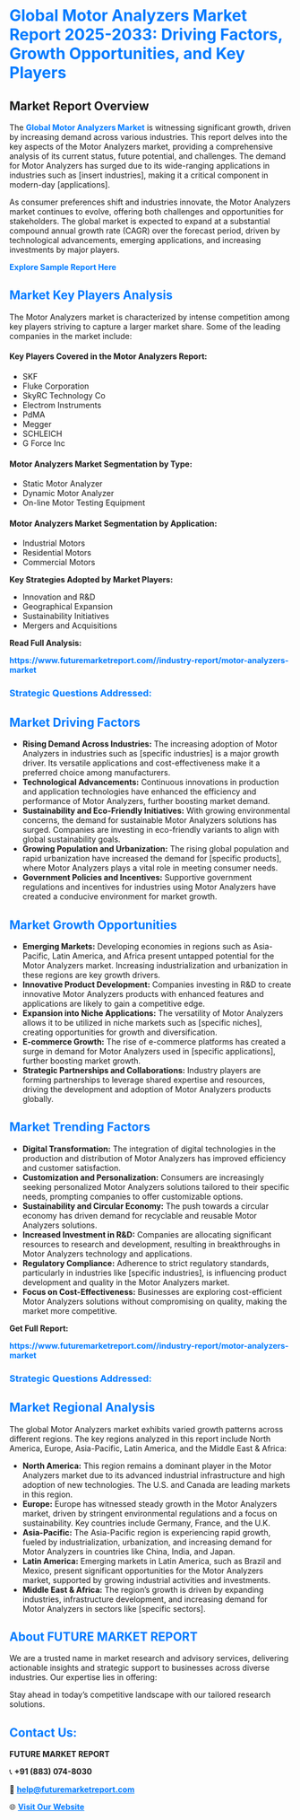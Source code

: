<h1 style="color: #007BFF;">Global Motor Analyzers Market Report 2025-2033: Driving Factors, Growth Opportunities, and Key Players</h1>

<section id="overview">
<h2>Market Report Overview</h2>
<p>The <a href="https://www.futuremarketreport.com//industry-report/motor-analyzers-market" style="color: #007BFF; text-decoration: none;"><strong>Global Motor Analyzers Market</strong></a> is witnessing significant growth, driven by increasing demand across various industries. This report delves into the key aspects of the Motor Analyzers market, providing a comprehensive analysis of its current status, future potential, and challenges. The demand for Motor Analyzers has surged due to its wide-ranging applications in industries such as [insert industries], making it a critical component in modern-day [applications].</p>
<p>As consumer preferences shift and industries innovate, the Motor Analyzers market continues to evolve, offering both challenges and opportunities for stakeholders. The global market is expected to expand at a substantial compound annual growth rate (CAGR) over the forecast period, driven by technological advancements, emerging applications, and increasing investments by major players.</p>
</section>

<section id="overview">
<p><a href="https://www.futuremarketreport.com//request-sample/reportId=76936" style="color: #007BFF; text-decoration: none;"><strong>Explore Sample Report Here</strong></a></p>
</section>

<section id="key-players">
<h2 style="color: #007BFF;">Market Key Players Analysis</h2>
<p>The Motor Analyzers market is characterized by intense competition among key players striving to capture a larger market share. Some of the leading companies in the market include:</p>
<h4>Key Players Covered in the Motor Analyzers Report:</h4>
<ul><li>SKF</li><li>Fluke Corporation</li><li>SkyRC Technology Co</li><li>Electrom Instruments</li><li>PdMA</li><li>Megger</li><li>SCHLEICH</li><li>G Force Inc</li></ul>
<h4>Motor Analyzers Market Segmentation by Type:</h4>
<ul><li>Static Motor Analyzer</li><li>Dynamic Motor Analyzer</li><li>On-line Motor Testing Equipment</li></ul>

<h4>Motor Analyzers Market Segmentation by Application:</h4>
<ul><li>Industrial Motors</li><li>Residential Motors</li><li>Commercial Motors</li></ul>
<p><strong>Key Strategies Adopted by Market Players:</strong></p>
<ul>
<li>Innovation and R&D</li>
<li>Geographical Expansion</li>
<li>Sustainability Initiatives</li>
<li>Mergers and Acquisitions</li>
</ul>
</section>

<section>
<p><strong>Read Full Analysis: </strong></p><a href="https://www.futuremarketreport.com//industry-report/motor-analyzers-market" style="color: #007BFF; text-decoration: none;"><strong>https://www.futuremarketreport.com//industry-report/motor-analyzers-market</strong></a>
<h3 style="color: #007BFF;">Strategic Questions Addressed:</h3>
</section>

<section id="driving-factors">
<h2 style="color: #007BFF;">Market Driving Factors</h2>
<ul>
<li><strong>Rising Demand Across Industries:</strong> The increasing adoption of Motor Analyzers in industries such as [specific industries] is a major growth driver. Its versatile applications and cost-effectiveness make it a preferred choice among manufacturers.</li>
<li><strong>Technological Advancements:</strong> Continuous innovations in production and application technologies have enhanced the efficiency and performance of Motor Analyzers, further boosting market demand.</li>
<li><strong>Sustainability and Eco-Friendly Initiatives:</strong> With growing environmental concerns, the demand for sustainable Motor Analyzers solutions has surged. Companies are investing in eco-friendly variants to align with global sustainability goals.</li>
<li><strong>Growing Population and Urbanization:</strong> The rising global population and rapid urbanization have increased the demand for [specific products], where Motor Analyzers plays a vital role in meeting consumer needs.</li>
<li><strong>Government Policies and Incentives:</strong> Supportive government regulations and incentives for industries using Motor Analyzers have created a conducive environment for market growth.</li>
</ul>
</section>

<section id="growth-opportunities">
<h2 style="color: #007BFF;">Market Growth Opportunities</h2>
<ul>
<li><strong>Emerging Markets:</strong> Developing economies in regions such as Asia-Pacific, Latin America, and Africa present untapped potential for the Motor Analyzers market. Increasing industrialization and urbanization in these regions are key growth drivers.</li>
<li><strong>Innovative Product Development:</strong> Companies investing in R&D to create innovative Motor Analyzers products with enhanced features and applications are likely to gain a competitive edge.</li>
<li><strong>Expansion into Niche Applications:</strong> The versatility of Motor Analyzers allows it to be utilized in niche markets such as [specific niches], creating opportunities for growth and diversification.</li>
<li><strong>E-commerce Growth:</strong> The rise of e-commerce platforms has created a surge in demand for Motor Analyzers used in [specific applications], further boosting market growth.</li>
<li><strong>Strategic Partnerships and Collaborations:</strong> Industry players are forming partnerships to leverage shared expertise and resources, driving the development and adoption of Motor Analyzers products globally.</li>
</ul>
</section>

<section id="trending-factors">
<h2 style="color: #007BFF;">Market Trending Factors</h2>
<ul>
<li><strong>Digital Transformation:</strong> The integration of digital technologies in the production and distribution of Motor Analyzers has improved efficiency and customer satisfaction.</li>
<li><strong>Customization and Personalization:</strong> Consumers are increasingly seeking personalized Motor Analyzers solutions tailored to their specific needs, prompting companies to offer customizable options.</li>
<li><strong>Sustainability and Circular Economy:</strong> The push towards a circular economy has driven demand for recyclable and reusable Motor Analyzers solutions.</li>
<li><strong>Increased Investment in R&D:</strong> Companies are allocating significant resources to research and development, resulting in breakthroughs in Motor Analyzers technology and applications.</li>
<li><strong>Regulatory Compliance:</strong> Adherence to strict regulatory standards, particularly in industries like [specific industries], is influencing product development and quality in the Motor Analyzers market.</li>
<li><strong>Focus on Cost-Effectiveness:</strong> Businesses are exploring cost-efficient Motor Analyzers solutions without compromising on quality, making the market more competitive.</li>
</ul>
</section>

<section>
<p><strong>Get Full Report: </strong></p><a href="https://www.futuremarketreport.com//industry-report/motor-analyzers-market" style="color: #007BFF; text-decoration: none;"><strong>https://www.futuremarketreport.com//industry-report/motor-analyzers-market</strong></a>
<h3 style="color: #007BFF;">Strategic Questions Addressed:</h3>
</section>


<section id="regional-analysis">
<h2 style="color: #007BFF;">Market Regional Analysis</h2>
<p>The global Motor Analyzers market exhibits varied growth patterns across different regions. The key regions analyzed in this report include North America, Europe, Asia-Pacific, Latin America, and the Middle East & Africa:</p>
<ul>
<li><strong>North America:</strong> This region remains a dominant player in the Motor Analyzers market due to its advanced industrial infrastructure and high adoption of new technologies. The U.S. and Canada are leading markets in this region.</li>
<li><strong>Europe:</strong> Europe has witnessed steady growth in the Motor Analyzers market, driven by stringent environmental regulations and a focus on sustainability. Key countries include Germany, France, and the U.K.</li>
<li><strong>Asia-Pacific:</strong> The Asia-Pacific region is experiencing rapid growth, fueled by industrialization, urbanization, and increasing demand for Motor Analyzers in countries like China, India, and Japan.</li>
<li><strong>Latin America:</strong> Emerging markets in Latin America, such as Brazil and Mexico, present significant opportunities for the Motor Analyzers market, supported by growing industrial activities and investments.</li>
<li><strong>Middle East & Africa:</strong> The region’s growth is driven by expanding industries, infrastructure development, and increasing demand for Motor Analyzers in sectors like [specific sectors].</li>
</ul>
</section>

<footer>
<h2 style="color: #007BFF;">About FUTURE MARKET REPORT</h2>
<p>We are a trusted name in market research and advisory services, delivering actionable insights and strategic support to businesses across diverse industries. Our expertise lies in offering:</p>

<p>Stay ahead in today’s competitive landscape with our tailored research solutions.</p>

<h2 style="color: #007BFF;">Contact Us:</h2>
<p><strong>FUTURE MARKET REPORT</strong></p>
<p>📞 <strong>+91 (883) 074-8030</strong></p>
<p>📧 <strong><a href="mailto:help@futuremarketreport.com" style="color: #007BFF;">help@futuremarketreport.com</a></strong></p>
<p>🌐 <strong><a href="https://www.futuremarketreport.com/" style="color: #007BFF;">Visit Our Website</a></strong></p>
</footer>